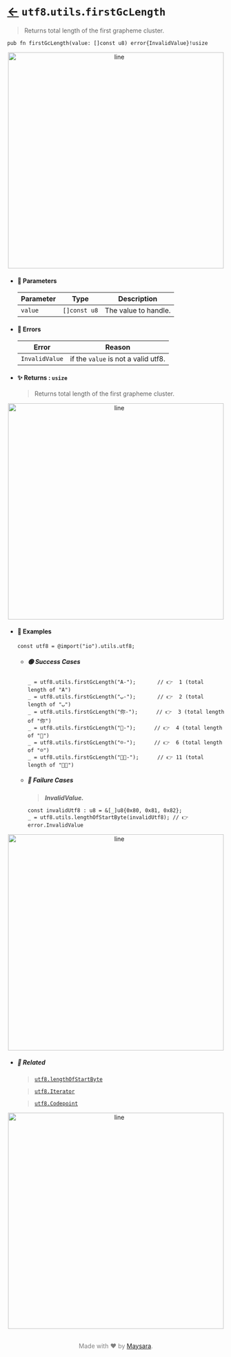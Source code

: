 # [←](../utf8.md) `utf8`.`utils`.`firstGcLength`

> Returns total length of the first grapheme cluster.

```zig
pub fn firstGcLength(value: []const u8) error{InvalidValue}!usize
```


<div align="center">
<img src="https://raw.githubusercontent.com/Super-ZIG/io/refs/heads/main/dist/img/md/line.png" alt="line" style="width:500px;"/>
</div>

- #### 🧩 Parameters

    | Parameter | Type         | Description          |
    | --------- | ------------ | -------------------- |
    | `value`   | `[]const u8` | The value to handle. |

- #### 🚫 Errors

    | Error          | Reason                              |
    | -------------- | ----------------------------------- |
    | `InvalidValue` | if the `value` is not a valid utf8. |

- #### ✨ Returns : `usize`

    > Returns total length of the first grapheme cluster.

<div align="center">
<img src="https://raw.githubusercontent.com/Super-ZIG/io/refs/heads/main/dist/img/md/line.png" alt="line" style="width:500px;"/>
</div>

- #### 🧪 Examples

    ```zig
    const utf8 = @import("io").utils.utf8;
    ```

    - ##### 🟢 Success Cases

        ```zig
        _ = utf8.utils.firstGcLength("A-");       // 👉  1 (total length of "A")
        _ = utf8.utils.firstGcLength("ب-");       // 👉  2 (total length of "ب")
        _ = utf8.utils.firstGcLength("你-");      // 👉  3 (total length of "你")
        _ = utf8.utils.firstGcLength("🌟-");      // 👉  4 (total length of "🌟")
        _ = utf8.utils.firstGcLength("☹️-");      // 👉  6 (total length of "☹️")
        _ = utf8.utils.firstGcLength("👨‍🏭-");      // 👉 11 (total length of "👨‍🏭")
        ```

    - ##### 🔴 Failure Cases

        > **_InvalidValue._**

        ```zig
        const invalidUtf8 : u8 = &[_]u8{0x80, 0x81, 0x82};
        _ = utf8.utils.lengthOfStartByte(invalidUtf8); // 👉 error.InvalidValue
        ```

<div align="center">
<img src="https://raw.githubusercontent.com/Super-ZIG/io/refs/heads/main/dist/img/md/line.png" alt="line" style="width:500px;"/>
</div>

- ##### 🔗 Related

  > [`utf8.lengthOfStartByte`](./lengthOfStartByte.md)

  > [`utf8.Iterator`](./Iterator.md)

  > [`utf8.Codepoint`](./Codepoint.md)

<div align="center">
<img src="https://raw.githubusercontent.com/Super-ZIG/io/refs/heads/main/dist/img/md/line.png" alt="line" style="width:500px;"/>
</div>

<p align="center" style="color:grey;"><br />Made with ❤️ by <a href="http://github.com/maysara-elshewehy" target="blank">Maysara</a>.</p>